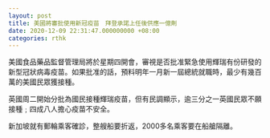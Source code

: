 ```yaml
---
layout: post
title: 美國將審批使用新冠疫苗　拜登承諾上任後供應一億劑
date: 2020-12-09 22:31:47.000000000 +08:00
categories: rthk
---
```


美國食品藥品監督管理局將於星期四開會，審視是否批准緊急使用輝瑞有份研發的新型冠狀病毒疫苗。如果批准的話，預料明年一月新一屆總統就職時，最少有幾百萬的美國民眾獲接種。

英國周二開始分批為國民接種輝瑞疫苗，但有民調顯示，逾三分之一英國民眾不願接種﹔四成八人擔心疫苗不安全。

新加坡就有郵輪乘客確診，整艘船要折返，2000多名乘客要在船艙隔離。
